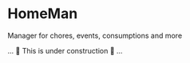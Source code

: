 # HomeMan
Manager for chores, events, consumptions and more

... 🚧 This is under construction 🚧 ...
